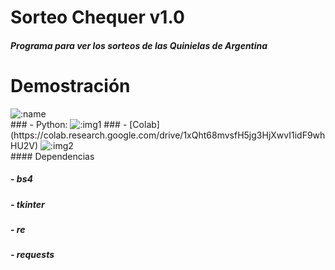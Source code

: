 # Sorteo Chequer v1.0

##### Programa para ver los sorteos de las Quinielas de Argentina

<h1> Demostración </h1>
<img src="https://count.getloli.com/get/@:osito_sorteo_chequer?theme=gelbooru" alt=":name" /><br>
### - Python:
<img src="https://i.imgur.com/MxD7SRp.png" alt=":img1" />
### - [Colab](https://colab.research.google.com/drive/1xQht68mvsfH5jg3HjXwvI1idF9whHU2V)
<img src="https://i.imgur.com/K6dRHkl.png" alt=":img2" /><br>
#### Dependencias

##### - bs4
##### - tkinter
##### - re
##### - requests
